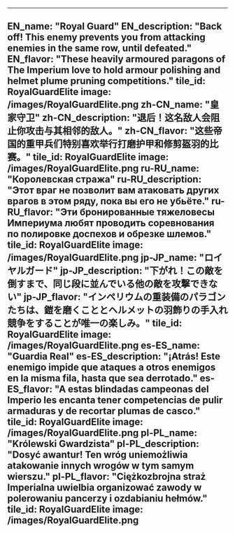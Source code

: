 ---

EN_name: "Royal Guard"
EN_description: "Back off!  This enemy prevents you from attacking enemies in the same row, until defeated."
EN_flavor: "These heavily armoured paragons of The Imperium love to hold armour polishing and helmet plume pruning competitions."
tile_id: RoyalGuardElite
image: /images/RoyalGuardElite.png
zh-CN_name: "皇家守卫"
zh-CN_description: "退后！这名敌人会阻止你攻击与其相邻的敌人。"
zh-CN_flavor: "这些帝国的重甲兵们特别喜欢举行打磨护甲和修剪盔羽的比赛。"
tile_id: RoyalGuardElite
image: /images/RoyalGuardElite.png
ru-RU_name: "Королевская стража"
ru-RU_description: "Этот враг не позволит вам атаковать других врагов в этом ряду, пока вы его не убьёте."
ru-RU_flavor: "Эти бронированные тяжеловесы Империума любят проводить соревнования по полировке доспехов и обрезке шлемов."
tile_id: RoyalGuardElite
image: /images/RoyalGuardElite.png
jp-JP_name: "ロイヤルガード"
jp-JP_description: "下がれ！この敵を倒すまで、同じ段に並んでいる他の敵を攻撃できない"
jp-JP_flavor: "インペリウムの重装備のパラゴンたちは、鎧を磨くこととヘルメットの羽飾りの手入れ競争をすることが唯一の楽しみ。"
tile_id: RoyalGuardElite
image: /images/RoyalGuardElite.png
es-ES_name: "Guardia Real"
es-ES_description: "¡Atrás! Este enemigo impide que ataques a otros enemigos en la misma fila, hasta que sea derrotado."
es-ES_flavor: "A estas blindadas campeonas del Imperio les encanta tener competencias de pulir armaduras y de recortar plumas de casco."
tile_id: RoyalGuardElite
image: /images/RoyalGuardElite.png
pl-PL_name: "Królewski Gwardzista"
pl-PL_description: "Dosyć awantur! Ten wróg uniemożliwia atakowanie innych wrogów w tym samym wierszu."
pl-PL_flavor: "Ciężkozbrojna straż Imperialna uwielbia organizować zawody w polerowaniu pancerzy i ozdabianiu hełmów."
tile_id: RoyalGuardElite
image: /images/RoyalGuardElite.png
---